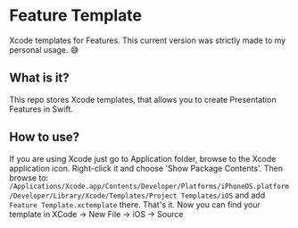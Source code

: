 # Feature Template
Xcode templates for Features. This current version was strictly made to my personal usage. 😅 

## What is it? ##
This repo stores Xcode templates, that allows you to create Presentation Features in Swift.

## How to use? ##
If you are using Xcode just go to Application folder, browse to the Xcode application icon. Right-click it and choose 'Show Package Contents'. Then browse to: `/Applications/Xcode.app/Contents/Developer/Platforms/iPhoneOS.platform/Developer/Library/Xcode/Templates/Project Templates/iOS` and add `Feature Template.xctemplate` there. That's it. Now you can find your template in XCode -> New File -> iOS -> Source
